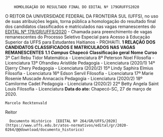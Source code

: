         HOMOLOGAÇÃO DO RESULTADO FINAL DO EDITAL Nº 179GRUFFS2020  

 O REITOR  DA UNIVERSIDADE FEDERAL DA FRONTEIRA SUL (UFFS), no uso de suas atribuições legais, torna pública a homologação do resultado final dos candidatos classificados e matriculados nas vagas remanescentes do [EDITAL Nº 179/GR/UFFS/2020](https://www.uffs.edu.br/atos-normativos/edital/gr/2020-0179) - Chamada para preenchimento de vagas remanescentes do Processo Seletivo Especial para Acesso à Educação Superior da UFFS para Estudantes Haitianos - PROHAITI.     **1 RELAÇÃO DOS CANDIDATOS CLASSIFICADOS E MATRICULADOS NAS VAGAS REMANESCENTES**   **1.1 *Campus*  Chapecó**       **Classificação geral**     **Nome**     **Curso**      3º    Carl Rebu Tidor   Matemática - Licenciatura     8º    Peterson Noel   Filosofia - Licenciatura     13º    Ofrandieu Aristilde   Pedagogia - Licenciatura (2020/1)     14º    Djerry Chery   Pedagogia - Licenciatura (2020/2)     15º    Lindy Saphira Elmius   Filosofia - Licenciatura     16º    Edson Servil   Filosofia - Licenciatura     17º    Marie Rosenie Muscade Annacacis   Pedagogia - Licenciatura (2020/2)     18º    Camilorme Cadet   Pedagogia - Licenciatura (2020/2)     22º    Betty Angela Saint Louis   Filosofia - Licenciatura           **Data do ato:** Chapecó-SC, 27 de março de 2020.   
 

    Marcelo Recktenvald   
 Reitor 

      Documento Histórico  [EDITAL Nº 264/GR/UFFS/2020](https://www.uffs.edu.br/atos-normativos/edital/gr/2020-0264/@@download/documento_historico)     
      